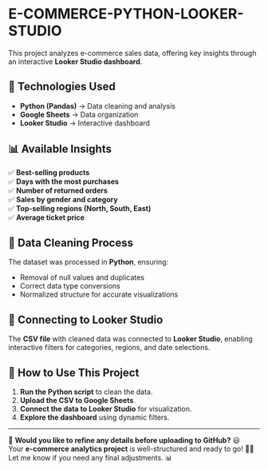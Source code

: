 # E-COMMERCE-PYTHON-LOOKER-STUDIO

This project analyzes e-commerce sales data, offering key insights through an interactive **Looker Studio dashboard**.

## 🚀 Technologies Used
- **Python (Pandas)** → Data cleaning and analysis  
- **Google Sheets** → Data organization  
- **Looker Studio** → Interactive dashboard  

## 📊 Available Insights
✅ **Best-selling products**  
✅ **Days with the most purchases**  
✅ **Number of returned orders**  
✅ **Sales by gender and category**  
✅ **Top-selling regions (North, South, East)**  
✅ **Average ticket price**  

## 🔹 Data Cleaning Process
The dataset was processed in **Python**, ensuring:  
- Removal of null values and duplicates  
- Correct data type conversions  
- Normalized structure for accurate visualizations  

## 🔗 Connecting to Looker Studio
The **CSV file** with cleaned data was connected to **Looker Studio**, enabling interactive filters for categories, regions, and date selections.  

## 📎 How to Use This Project
1. **Run the Python script** to clean the data.  
2. **Upload the CSV to Google Sheets**.  
3. **Connect the data to Looker Studio** for visualization.  
4. **Explore the dashboard** using dynamic filters.  

---

📌 **Would you like to refine any details before uploading to GitHub?** 😃  
Your **e-commerce analytics project** is well-structured and ready to go! 🚀🔥  
Let me know if you need any final adjustments. 📊  
